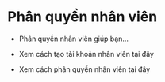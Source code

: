 # Phân quyền nhân viên

* Phân quyền nhân viên giúp bạn...

* Xem cách tạo tài khoản nhân viên tại đây

* Xem cách phân quyền nhân viên tại đây
